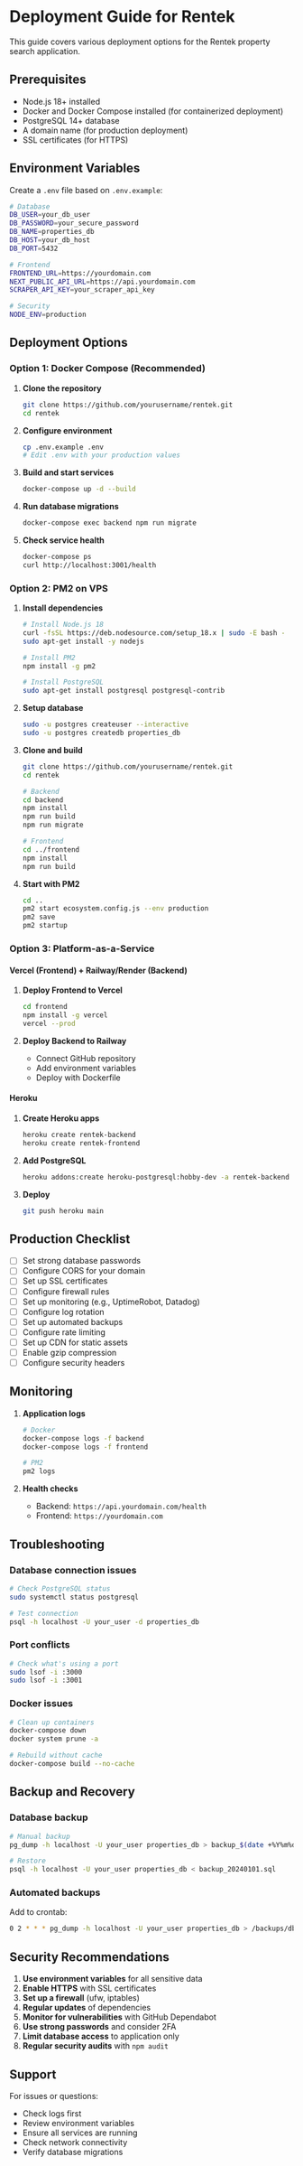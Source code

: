 # Deployment Guide for Rentek

This guide covers various deployment options for the Rentek property search application.

## Prerequisites

- Node.js 18+ installed
- Docker and Docker Compose installed (for containerized deployment)
- PostgreSQL 14+ database
- A domain name (for production deployment)
- SSL certificates (for HTTPS)

## Environment Variables

Create a `.env` file based on `.env.example`:

```bash
# Database
DB_USER=your_db_user
DB_PASSWORD=your_secure_password
DB_NAME=properties_db
DB_HOST=your_db_host
DB_PORT=5432

# Frontend
FRONTEND_URL=https://yourdomain.com
NEXT_PUBLIC_API_URL=https://api.yourdomain.com
SCRAPER_API_KEY=your_scraper_api_key

# Security
NODE_ENV=production
```

## Deployment Options

### Option 1: Docker Compose (Recommended)

1. **Clone the repository**
   ```bash
   git clone https://github.com/yourusername/rentek.git
   cd rentek
   ```

2. **Configure environment**
   ```bash
   cp .env.example .env
   # Edit .env with your production values
   ```

3. **Build and start services**
   ```bash
   docker-compose up -d --build
   ```

4. **Run database migrations**
   ```bash
   docker-compose exec backend npm run migrate
   ```

5. **Check service health**
   ```bash
   docker-compose ps
   curl http://localhost:3001/health
   ```

### Option 2: PM2 on VPS

1. **Install dependencies**
   ```bash
   # Install Node.js 18
   curl -fsSL https://deb.nodesource.com/setup_18.x | sudo -E bash -
   sudo apt-get install -y nodejs

   # Install PM2
   npm install -g pm2

   # Install PostgreSQL
   sudo apt-get install postgresql postgresql-contrib
   ```

2. **Setup database**
   ```bash
   sudo -u postgres createuser --interactive
   sudo -u postgres createdb properties_db
   ```

3. **Clone and build**
   ```bash
   git clone https://github.com/yourusername/rentek.git
   cd rentek

   # Backend
   cd backend
   npm install
   npm run build
   npm run migrate

   # Frontend
   cd ../frontend
   npm install
   npm run build
   ```

4. **Start with PM2**
   ```bash
   cd ..
   pm2 start ecosystem.config.js --env production
   pm2 save
   pm2 startup
   ```

### Option 3: Platform-as-a-Service

#### Vercel (Frontend) + Railway/Render (Backend)

1. **Deploy Frontend to Vercel**
   ```bash
   cd frontend
   npm install -g vercel
   vercel --prod
   ```

2. **Deploy Backend to Railway**
   - Connect GitHub repository
   - Add environment variables
   - Deploy with Dockerfile

#### Heroku

1. **Create Heroku apps**
   ```bash
   heroku create rentek-backend
   heroku create rentek-frontend
   ```

2. **Add PostgreSQL**
   ```bash
   heroku addons:create heroku-postgresql:hobby-dev -a rentek-backend
   ```

3. **Deploy**
   ```bash
   git push heroku main
   ```

## Production Checklist

- [ ] Set strong database passwords
- [ ] Configure CORS for your domain
- [ ] Set up SSL certificates
- [ ] Configure firewall rules
- [ ] Set up monitoring (e.g., UptimeRobot, Datadog)
- [ ] Configure log rotation
- [ ] Set up automated backups
- [ ] Configure rate limiting
- [ ] Set up CDN for static assets
- [ ] Enable gzip compression
- [ ] Configure security headers

## Monitoring

1. **Application logs**
   ```bash
   # Docker
   docker-compose logs -f backend
   docker-compose logs -f frontend

   # PM2
   pm2 logs
   ```

2. **Health checks**
   - Backend: `https://api.yourdomain.com/health`
   - Frontend: `https://yourdomain.com`

## Troubleshooting

### Database connection issues
```bash
# Check PostgreSQL status
sudo systemctl status postgresql

# Test connection
psql -h localhost -U your_user -d properties_db
```

### Port conflicts
```bash
# Check what's using a port
sudo lsof -i :3000
sudo lsof -i :3001
```

### Docker issues
```bash
# Clean up containers
docker-compose down
docker system prune -a

# Rebuild without cache
docker-compose build --no-cache
```

## Backup and Recovery

### Database backup
```bash
# Manual backup
pg_dump -h localhost -U your_user properties_db > backup_$(date +%Y%m%d).sql

# Restore
psql -h localhost -U your_user properties_db < backup_20240101.sql
```

### Automated backups
Add to crontab:
```bash
0 2 * * * pg_dump -h localhost -U your_user properties_db > /backups/db_$(date +\%Y\%m\%d).sql
```

## Security Recommendations

1. **Use environment variables** for all sensitive data
2. **Enable HTTPS** with SSL certificates
3. **Set up a firewall** (ufw, iptables)
4. **Regular updates** of dependencies
5. **Monitor for vulnerabilities** with GitHub Dependabot
6. **Use strong passwords** and consider 2FA
7. **Limit database access** to application only
8. **Regular security audits** with `npm audit`

## Support

For issues or questions:
- Check logs first
- Review environment variables
- Ensure all services are running
- Check network connectivity
- Verify database migrations